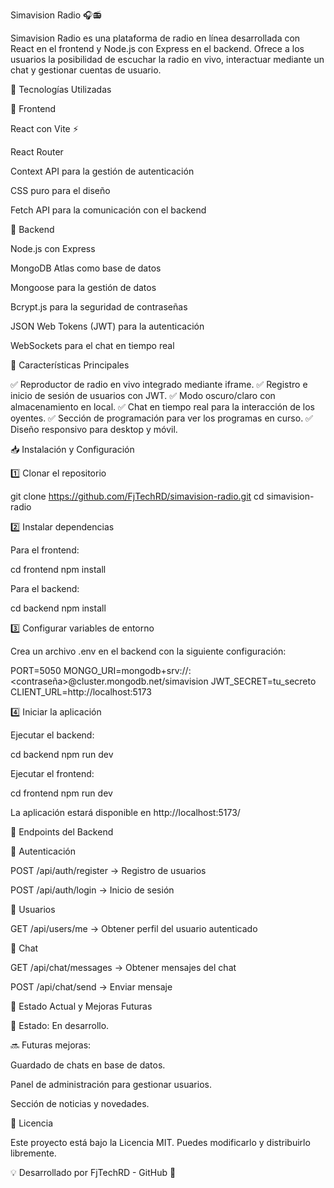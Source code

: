 Simavision Radio 🎧📻

Simavision Radio es una plataforma de radio en línea desarrollada con React en el frontend y Node.js con Express en el backend. Ofrece a los usuarios la posibilidad de escuchar la radio en vivo, interactuar mediante un chat y gestionar cuentas de usuario.

🚀 Tecnologías Utilizadas

📌 Frontend

React con Vite ⚡

React Router

Context API para la gestión de autenticación

CSS puro para el diseño

Fetch API para la comunicación con el backend

📌 Backend

Node.js con Express

MongoDB Atlas como base de datos

Mongoose para la gestión de datos

Bcrypt.js para la seguridad de contraseñas

JSON Web Tokens (JWT) para la autenticación

WebSockets para el chat en tiempo real

📌 Características Principales

✅ Reproductor de radio en vivo integrado mediante iframe.
✅ Registro e inicio de sesión de usuarios con JWT.
✅ Modo oscuro/claro con almacenamiento en local.
✅ Chat en tiempo real para la interacción de los oyentes.
✅ Sección de programación para ver los programas en curso.
✅ Diseño responsivo para desktop y móvil.

📥 Instalación y Configuración

1️⃣ Clonar el repositorio

git clone https://github.com/FjTechRD/simavision-radio.git
cd simavision-radio

2️⃣ Instalar dependencias

Para el frontend:

cd frontend
npm install

Para el backend:

cd backend
npm install

3️⃣ Configurar variables de entorno

Crea un archivo .env en el backend con la siguiente configuración:

PORT=5050
MONGO_URI=mongodb+srv://<usuario>:<contraseña>@cluster.mongodb.net/simavision
JWT_SECRET=tu_secreto
CLIENT_URL=http://localhost:5173

4️⃣ Iniciar la aplicación

Ejecutar el backend:

cd backend
npm run dev

Ejecutar el frontend:

cd frontend
npm run dev

La aplicación estará disponible en http://localhost:5173/

📌 Endpoints del Backend

🔹 Autenticación

POST /api/auth/register → Registro de usuarios

POST /api/auth/login → Inicio de sesión

🔹 Usuarios

GET /api/users/me → Obtener perfil del usuario autenticado

🔹 Chat

GET /api/chat/messages → Obtener mensajes del chat

POST /api/chat/send → Enviar mensaje

📌 Estado Actual y Mejoras Futuras

🚀 Estado: En desarrollo.

🔜 Futuras mejoras:

Guardado de chats en base de datos.

Panel de administración para gestionar usuarios.

Sección de noticias y novedades.

📜 Licencia

Este proyecto está bajo la Licencia MIT. Puedes modificarlo y distribuirlo libremente.

💡 Desarrollado por FjTechRD - GitHub 🚀
